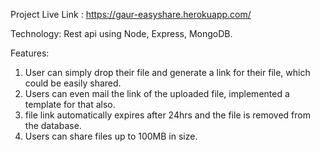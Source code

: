 Project Live Link :
https://gaur-easyshare.herokuapp.com/

Technology:
Rest api using Node, Express, MongoDB.


Features:
1. User can simply drop their file and generate a link for their file, which could be easily shared.
2. Users can even mail the link of the uploaded file, implemented a template for that also.
3. file link automatically expires after 24hrs and the file is removed from the database.
4. Users can share files up to 100MB in size.

